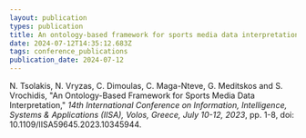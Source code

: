 ```yaml
---
layout: publication
types: publication
title: An ontology-based framework for sports media data interpretation
date: 2024-07-12T14:35:12.683Z
tags: conference_publications
publication_date: 2024-07-12
---
```

<!--StartFragment-->

N. Tsolakis, N. Vryzas, C. Dimoulas, C. Maga-Nteve, G. Meditskos and S. Vrochidis, "An Ontology-Based Framework for Sports Media Data Interpretation," *14th International Conference on Information, Intelligence, Systems & Applications (IISA), Volos, Greece, July 10-12, 2023*, pp. 1-8, doi: 10.1109/IISA59645.2023.1034594​4.

<!--EndFragment-->